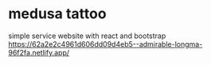 # medusa tattoo
 simple service website with react and bootstrap
https://62a2e2c4961d606dd09d4eb5--admirable-longma-96f2fa.netlify.app/
